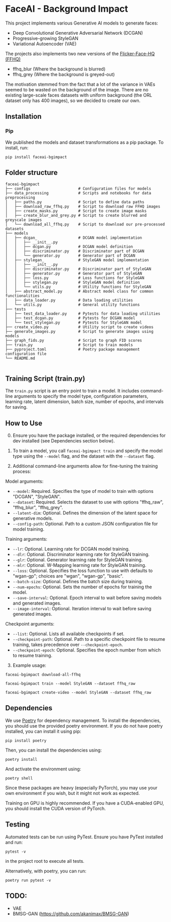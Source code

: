# FaceAI - Background Impact

This project implements various Generative AI models to generate faces:
- Deep Convolutional Generative Adversarial Network (DCGAN)
- Progressive-growing StyleGAN
- Variational Autoencoder (VAE)

The projects also implements two new versions of the [Flicker-Face-HQ (FFHQ)](https://github.com)
- ffhq_blur (Where the background is blurred)
- ffhq_grey (Where the background is greyed-out)

The motivation stemmed from the fact that a lot of the variance in VAEs seemed to be wasted on the background of the image. There are no existing large-scale faces datasets with uniform background (the ORL dataset only has 400 images), so we decided to create our own.

## Installation

### Pip

We published the models and dataset transformations as a pip package. To install, run:

`pip install faceai-bgimpact`

## Folder structure
```
faceai-bgimpact
├── configs                     # Configuration files for models
├── data_processing             # Scripts and notebooks for data preprocessing   
│   ├── paths.py                # Script to define data paths
│   ├── download_raw_ffhq.py    # Script to download raw FFHQ images
│   ├── create_masks.py         # Script to create image masks
│   ├── create_blur_and_grey.py # Script to create blurred and greyscale images
│   └── download_all_ffhq.py    # Script to download our pre-processed datasets
├── models
│   ├── dcgan_                  # DCGAN model implementation
│   │   ├── __init__.py         
│   │   ├── dcgan.py            # DCGAN model definition
│   │   ├── discriminator.py    # Discriminator part of DCGAN
│   │   └── generator.py        # Generator part of DCGAN
│   ├── stylegan_               # StyleGAN model implementation
│   │   ├── __init__.py         
│   │   ├── discriminator.py    # Discriminator part of StyleGAN
│   │   ├── generator.py        # Generator part of StyleGAN
│   │   ├── loss.py             # Loss functions for StyleGAN
│   │   ├── stylegan.py         # StyleGAN model definition
│   │   └── utils.py            # Utility functions for StyleGAN   
│   ├── abstract_model.py       # Abstract model class for common functionalities
│   ├── data_loader.py          # Data loading utilities
│   └── utils.py                # General utility functions
├── tests
│   ├── test_data_loader.py     # Pytests for data loading utilities
│   ├── test_dcgan.py           # Pytests for DCGAN model
│   └── test_stylegan.py        # Pytests for StyleGAN model
├── create_video.py             # Utility script to create videos
├── generate_images.py          # Script to generate images using models
├── graph_fids.py               # Script to graph FID scores
├── train.py                    # Script to train models
├── pyproject.toml              # Poetry package management configuration file
└── README.md


```
## Training Script (train.py)

The `train.py` script is an entry point to train a model. It includes command-line arguments to specify the model type, configuration parameters, learning rate, latent dimension, batch size, number of epochs, and intervals for saving.

## How to Use

0. Ensure you have the package installed, or the required dependencies for dev installed (see Dependencies section below).

1. To train a model, you call `faceai-bgimpact train` and specify the model type using the `--model` flag, and the dataset with the `--dataset` flag. 

2. Additional command-line arguments allow for fine-tuning the training process:

Model arguments:
- `--model`: Required. Specifies the type of model to train with options "DCGAN", "StyleGAN".
- `--dataset`: Required. Selects the dataset to use with options "ffhq_raw", "ffhq_blur", "ffhq_grey".
- `--latent-dim`: Optional. Defines the dimension of the latent space for generative models.
- `--config-path`: Optional. Path to a custom JSON configuration file for model training.

Training arguments:
- `--lr`: Optional. Learning rate for DCGAN model training.
- `--dlr`: Optional. Discriminator learning rate for StyleGAN training.
- `--glr`: Optional. Generator learning rate for StyleGAN training.
- `--mlr`: Optional. W-Mapping learning rate for StyleGAN training.
- `--loss`: Optional. Specifies the loss function to use with defaults to "wgan-gp"; choices are "wgan", "wgan-gp", "basic".
- `--batch-size`: Optional. Defines the batch size during training.
- `--num-epochs`: Optional. Sets the number of epochs for training the model.
- `--save-interval`: Optional. Epoch interval to wait before saving models and generated images.
- `--image-interval`: Optional. Iteration interval to wait before saving generated images.

Checkpoint arguments:
- `--list`: Optional. Lists all available checkpoints if set.
- `--checkpoint-path`: Optional. Path to a specific checkpoint file to resume training, takes precedence over `--checkpoint-epoch`.
- `--checkpoint-epoch`: Optional. Specifies the epoch number from which to resume training.


3. Example usage:

`faceai-bgimpact download-all-ffhq`

`faceai-bgimpact train --model StyleGAN --dataset ffhq_raw`

`faceai-bgimpact create-video --model StyleGAN --dataset ffhq_raw`

## Dependencies

We use [Poetry](https://python-poetry.org/) for dependency management. To install the dependencies, you should use the provided poetry environment. If you do not have poetry installed, you can install it using pip:

`pip install poetry`

Then, you can install the dependencies using:

`poetry install`

And activate the environment using:

`poetry shell`

Since these packages are heavy (especially PyTorch), you may use your own environment if you wish, but it might not work as expected.

Training on GPU is highly recommended. If you have a CUDA-enabled GPU, you should install the CUDA version of PyTorch.

## Testing

Automated tests can be run using PyTest. Ensure you have PyTest installed and run:

`pytest -v`

in the project root to execute all tests.

Alternatively, with poetry, you can run:

`poetry run pytest -v`

## TODO:
- VAE
- BMSG-GAN (https://github.com/akanimax/BMSG-GAN)